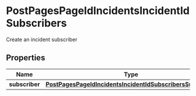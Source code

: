

# PostPagesPageIdIncidentsIncidentIdSubscribers

Create an incident subscriber

## Properties

Name | Type | Description | Notes
------------ | ------------- | ------------- | -------------
**subscriber** | [**PostPagesPageIdIncidentsIncidentIdSubscribersSubscriber**](PostPagesPageIdIncidentsIncidentIdSubscribersSubscriber.md) |  |  [optional]




